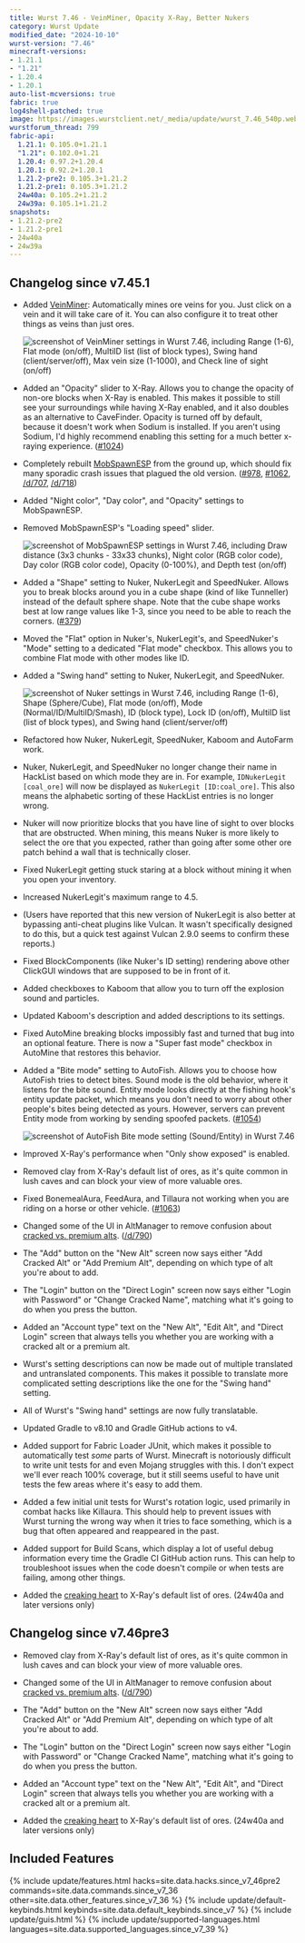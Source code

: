 ```yaml
---
title: Wurst 7.46 - VeinMiner, Opacity X-Ray, Better Nukers
category: Wurst Update
modified_date: "2024-10-10"
wurst-version: "7.46"
minecraft-versions:
- 1.21.1
- "1.21"
- 1.20.4
- 1.20.1
auto-list-mcversions: true
fabric: true
log4shell-patched: true
image: https://images.wurstclient.net/_media/update/wurst_7.46_540p.webp
wurstforum_thread: 799
fabric-api:
  1.21.1: 0.105.0+1.21.1
  "1.21": 0.102.0+1.21
  1.20.4: 0.97.2+1.20.4
  1.20.1: 0.92.2+1.20.1
  1.21.2-pre2: 0.105.3+1.21.2
  1.21.2-pre1: 0.105.3+1.21.2
  24w40a: 0.105.2+1.21.2
  24w39a: 0.105.1+1.21.2
snapshots:
- 1.21.2-pre2
- 1.21.2-pre1
- 24w40a
- 24w39a
---
```

## Changelog since v7.45.1

- Added [VeinMiner](https://wurst.wiki/veinminer): Automatically mines ore veins for you. Just click on a vein and it will take care of it. You can also configure it to treat other things as veins than just ores.

  ![screenshot of VeinMiner settings in Wurst 7.46, including Range (1-6), Flat mode (on/off), MultiID list (list of block types), Swing hand (client/server/off), Max vein size (1-1000), and Check line of sight (on/off)](https://github.com/user-attachments/assets/2ca232ee-3cd9-4d4f-b9d0-47b02f02e620)

- Added an "Opacity" slider to X-Ray. Allows you to change the opacity of non-ore blocks when X-Ray is enabled. This makes it possible to still see your surroundings while having X-Ray enabled, and it also doubles as an alternative to CaveFinder. Opacity is turned off by default, because it doesn't work when Sodium is installed. If you aren't using Sodium, I'd highly recommend enabling this setting for a much better x-raying experience. ([#1024](https://github.com/Wurst-Imperium/Wurst7/issues/1024))

- Completely rebuilt [MobSpawnESP](https://wurst.wiki/mobspawnesp) from the ground up, which should fix many sporadic crash issues that plagued the old version. ([#978](https://github.com/Wurst-Imperium/Wurst7/issues/978), [#1062](https://github.com/Wurst-Imperium/Wurst7/issues/1062), [/d/707](https://wurstforum.net/d/707), [/d/718](https://wurstforum.net/d/718))

- Added "Night color", "Day color", and "Opacity" settings to MobSpawnESP.

- Removed MobSpawnESP's "Loading speed" slider.

  ![screenshot of MobSpawnESP settings in Wurst 7.46, including Draw distance (3x3 chunks - 33x33 chunks), Night color (RGB color code), Day color (RGB color code), Opacity (0-100%), and Depth test (on/off)](https://github.com/user-attachments/assets/d8984a4a-16af-4083-a5df-76f5995909bd)

- Added a "Shape" setting to Nuker, NukerLegit and SpeedNuker. Allows you to break blocks around you in a cube shape (kind of like Tunneller) instead of the default sphere shape. Note that the cube shape works best at low range values like 1-3, since you need to be able to reach the corners. ([#379](https://github.com/Wurst-Imperium/Wurst7/issues/379))

- Moved the "Flat" option in Nuker's, NukerLegit's, and SpeedNuker's "Mode" setting to a dedicated "Flat mode" checkbox. This allows you to combine Flat mode with other modes like ID.

- Added a "Swing hand" setting to Nuker, NukerLegit, and SpeedNuker.

  ![screenshot of Nuker settings in Wurst 7.46, including Range (1-6), Shape (Sphere/Cube), Flat mode (on/off), Mode (Normal/ID/MultiID/Smash), ID (block type), Lock ID (on/off), MultiID list (list of block types), and Swing hand (client/server/off)](https://github.com/user-attachments/assets/281790f3-4c31-4253-bbc3-aa60c825e843)

- Refactored how Nuker, NukerLegit, SpeedNuker, Kaboom and AutoFarm work.

- Nuker, NukerLegit, and SpeedNuker no longer change their name in HackList based on which mode they are in. For example, `IDNukerLegit [coal_ore]` will now be displayed as `NukerLegit [ID:coal_ore]`. This also means the alphabetic sorting of these HackList entries is no longer wrong.

- Nuker will now prioritize blocks that you have line of sight to over blocks that are obstructed. When mining, this means Nuker is more likely to select the ore that you expected, rather than going after some other ore patch behind a wall that is technically closer.

- Fixed NukerLegit getting stuck staring at a block without mining it when you open your inventory.

- Increased NukerLegit's maximum range to 4.5.

- (Users have reported that this new version of NukerLegit is also better at bypassing anti-cheat plugins like Vulcan. It wasn't specifically designed to do this, but a quick test against Vulcan 2.9.0 seems to confirm these reports.)

- Fixed BlockComponents (like Nuker's ID setting) rendering above other ClickGUI windows that are supposed to be in front of it.

- Added checkboxes to Kaboom that allow you to turn off the explosion sound and particles.

- Updated Kaboom's description and added descriptions to its settings.

- Fixed AutoMine breaking blocks impossibly fast and turned that bug into an optional feature. There is now a "Super fast mode" checkbox in AutoMine that restores this behavior.

- Added a "Bite mode" setting to AutoFish. Allows you to choose how AutoFish tries to detect bites. Sound mode is the old behavior, where it listens for the bite sound. Entity mode looks directly at the fishing hook's entity update packet, which means you don't need to worry about other people's bites being detected as yours. However, servers can prevent Entity mode from working by sending spoofed packets. ([#1054](https://github.com/Wurst-Imperium/Wurst7/pull/1054))

  ![screenshot of AutoFish Bite mode setting (Sound/Entity) in Wurst 7.46](https://github.com/user-attachments/assets/c53d7b8c-ceda-4ddf-af2a-afc917b118dd)

- Improved X-Ray's performance when "Only show exposed" is enabled.

- Removed clay from X-Ray's default list of ores, as it's quite common in lush caves and can block your view of more valuable ores.

- Fixed BonemealAura, FeedAura, and Tillaura not working when you are riding on a horse or other vehicle. ([#1063](https://github.com/Wurst-Imperium/Wurst7/issues/1063))

- Changed some of the UI in AltManager to remove confusion about [cracked vs. premium alts](https://wurst.wiki/altmanager#cracked_vs_premium_alts). ([/d/790](https://wurstforum.net/d/790))

- The "Add" button on the "New Alt" screen now says either "Add Cracked Alt" or "Add Premium Alt", depending on which type of alt you're about to add.

- The "Login" button on the "Direct Login" screen now says either "Login with Password" or "Change Cracked Name", matching what it's going to do when you press the button.

- Added an "Account type" text on the "New Alt", "Edit Alt", and "Direct Login" screen that always tells you whether you are working with a cracked alt or a premium alt.

- Wurst's setting descriptions can now be made out of multiple translated and untranslated components. This makes it possible to translate more complicated setting descriptions like the one for the "Swing hand" setting.

- All of Wurst's "Swing hand" settings are now fully translatable.

- Updated Gradle to v8.10 and Gradle GitHub actions to v4.

- Added support for Fabric Loader JUnit, which makes it possible to automatically test _some_ parts of Wurst. Minecraft is notoriously difficult to write unit tests for and even Mojang struggles with this. I don't expect we'll ever reach 100% coverage, but it still seems useful to have unit tests the few areas where it's easy to add them.

- Added a few initial unit tests for Wurst's rotation logic, used primarily in combat hacks like Killaura. This should help to prevent issues with Wurst turning the wrong way when it tries to face something, which is a bug that often appeared and reappeared in the past.

- Added support for Build Scans, which display a lot of useful debug information every time the Gradle CI GitHub action runs. This can help to troubleshoot issues when the code doesn't compile or when tests are failing, among other things.

- Added the [creaking heart](https://minecraft.wiki/w/Creaking_Heart) to X-Ray's default list of ores. (24w40a and later versions only)

## Changelog since v7.46pre3

- Removed clay from X-Ray's default list of ores, as it's quite common in lush caves and can block your view of more valuable ores.

- Changed some of the UI in AltManager to remove confusion about [cracked vs. premium alts](https://wurst.wiki/altmanager#cracked_vs_premium_alts). ([/d/790](https://wurstforum.net/d/790))

- The "Add" button on the "New Alt" screen now says either "Add Cracked Alt" or "Add Premium Alt", depending on which type of alt you're about to add.

- The "Login" button on the "Direct Login" screen now says either "Login with Password" or "Change Cracked Name", matching what it's going to do when you press the button.

- Added an "Account type" text on the "New Alt", "Edit Alt", and "Direct Login" screen that always tells you whether you are working with a cracked alt or a premium alt.

- Added the [creaking heart](https://minecraft.wiki/w/Creaking_Heart) to X-Ray's default list of ores. (24w40a and later versions only)

## Included Features

{% include update/features.html hacks=site.data.hacks.since_v7_46pre2 commands=site.data.commands.since_v7_36 other=site.data.other_features.since_v7_36 %}
{% include update/default-keybinds.html keybinds=site.data.default_keybinds.since_v7 %}
{% include update/guis.html %}
{% include update/supported-languages.html languages=site.data.supported_languages.since_v7_39 %}

